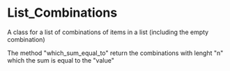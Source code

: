 # List_Combinations
A class for a list of combinations of items in a list (including the empty combination)

The method "which_sum_equal_to" return the combinations with lenght "n" which the sum is equal to the "value"
